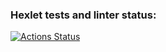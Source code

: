 ### Hexlet tests and linter status:
[![Actions Status](https://github.com/DmitriySmolin/php-project-45/workflows/hexlet-check/badge.svg)](https://github.com/DmitriySmolin/php-project-45/actions)